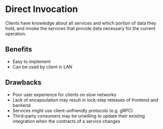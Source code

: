 # Direct Invocation

Clients have knowledge about all services and which portion of  data they hold, and invoke the services that provide data necessary for the current operation.

## Benefits
- Easy to implement
- Can be used by client in LAN

## Drawbacks
- Poor user experience for clients on slow networks
- Lack of encapsulation may result in lock-step releases of frontend and backend
- Services might use client-unfriendly protocols (e.g. gRPC)
- Third-party consumers may be unwilling to update their existing integration when the contracts of a service changes